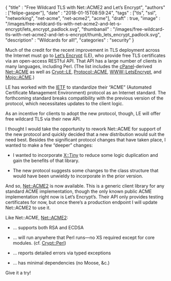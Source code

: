
  {
    "title"       : "Free Wildcard TLS with Net::ACME2 and Let’s Encrypt",
    "authors"     : ["felipe-gasper"],
    "date"        : "2018-01-15T08:59:24",
    "tags"        : ["tls", "ssl", "networking", "net-acme", "net-acme2", "acme"],
    "draft"       : true,
    "image"       : "/images/free-wildcard-tls-with-net-acme2-and-let-s-encrypt/lets_encrypt_padlock.svg",
    "thumbanail"  : "/images/free-wildcard-tls-with-net-acme2-and-let-s-encrypt/thumb_lets_encrypt_padlock.svg",
    "description" : "Wildcards for all!",
    "categories"  : "security"
  }

Much of the credit for the recent improvement in TLS deployment across
the Internet must go to [Let’s Encrypt](http://letsencrypt.org) (LE),
who provide free TLS certificates via an open-access RESTful API. That
API has a large number of clients in many languages, including Perl.
(The list includes the [cPanel](http://cpanel.com)-derived
[Net::ACME](https://metacpan.org/pod/Net::ACME)
as well as [Crypt::LE](https://metacpan.org/pod/Crypt::LE),
[Protocol::ACME](https://metacpan.org/pod/Protocol::ACME),
[WWW::LetsEncrypt](https://metacpan.org/pod/WWW::LetsEncrypt), and
[Mojo::ACME](https://metacpan.org/pod/Mojo::ACME).)

LE has worked with the [IETF](http://ietf.org) to standardize their
“ACME” (Automated Certificate Management Environment) protocol as an
Internet standard. The forthcoming standard breaks compatibility with the
previous version of the protocol, which necessitates updates to the client
logic.

As an incentive for clients to adopt the new protocol, though, LE will
offer free wildcard TLS via their new API.

I thought I would take the opportunity to rework Net::ACME for support of
the new protocol and quickly decided that a new distribution would suit
the need best. Besides the significant protocol changes that have taken
place, I wanted to make a few “deeper” changes:

* I wanted to incorporate [X::Tiny](https://metacpan.org/pod/X::Tiny)
to reduce some logic duplication and gain the benefits of that library.

* The new protocol suggests some changes to the class structure that
would have been unwieldy to incorporate in the prior version.

And so, [Net::ACME2](https://metacpan.org/pod/Net::ACME2) is now available.
This is a generic client library for any standard ACME implementation,
though the only known public ACME implementation right now is
Let’s Encrypt’s. Their API only provides testing certificates for now,
but once there’s a production endpoint I will update Net::ACME2 to use it.

Like Net::ACME, [Net::ACME2](https://metacpan.org/pod/Net::ACME2):

* … supports both RSA and ECDSA

* … will run anywhere that Perl runs—no XS required except for core
modules. (cf. [Crypt::Perl](https://metacpan.org/pod/Crypt::Perl))

* … reports detailed errors via typed exceptions

* … has minimal dependencies (no Moose, &c.)

Give it a try!
